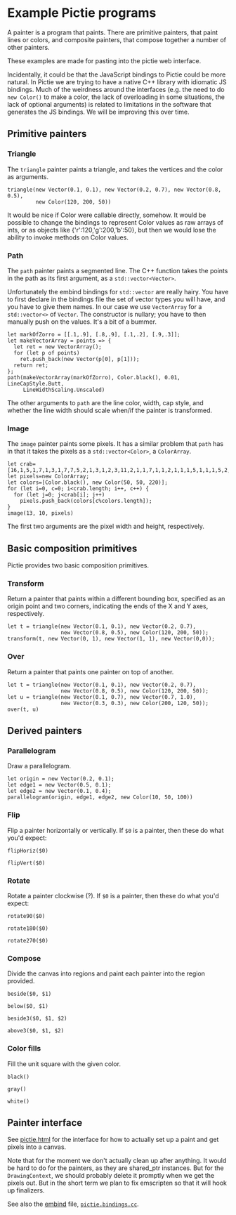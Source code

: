 # Example Pictie programs

A painter is a program that paints.  There are primitive painters, that
paint lines or colors, and composite painters, that compose together a
number of other painters.

These examples are made for pasting into the pictie web interface.

Incidentally, it could be that the JavaScript bindings to Pictie could
be more natural.  In Pictie we are trying to have a native C++ library
with idiomatic JS bindings.  Much of the weirdness around the interfaces
(e.g. the need to do `new Color()` to make a color, the lack of
overloading in some situations, the lack of optional arguments) is
related to limitations in the software that generates the JS bindings.
We will be improving this over time.

## Primitive painters

### Triangle

The `triangle` painter paints a triangle, and takes the vertices and the
color as arguments.

```
triangle(new Vector(0.1, 0.1), new Vector(0.2, 0.7), new Vector(0.8, 0.5),
         new Color(120, 200, 50))
```

It would be nice if Color were callable directly, somehow.  It would be
possible to change the bindings to represent Color values as raw arrays
of ints, or as objects like {'r':120,'g':200,'b':50}, but then we would
lose the ability to invoke methods on Color values.

### Path

The `path` painter paints a segmented line.  The C++ function takes the
points in the path as its first argument, as a `std::vector<Vector>`.

Unfortunately the embind bindings for `std::vector` are really hairy.
You have to first declare in the bindings file the set of vector types
you will have, and you have to give them names.  In our case we use
`VectorArray` for a `std::vector<>` of `Vector`.  The constructor is
nullary; you have to then manually push on the values.  It's a bit of a
bummer.

```
let markOfZorro = [[.1,.9], [.8,.9], [.1,.2], [.9,.3]];
let makeVectorArray = points => {
  let ret = new VectorArray();
  for (let p of points)
    ret.push_back(new Vector(p[0], p[1]));
  return ret;
};
path(makeVectorArray(markOfZorro), Color.black(), 0.01, LineCapStyle.Butt,
     LineWidthScaling.Unscaled)
```

The other arguments to `path` are the line color, width, cap style, and
whether the line width should scale when/if the painter is transformed.

### Image

The `image` painter paints some pixels.  It has a similar problem that
`path` has in that it takes the pixels as a `std::vector<Color>`, a
`ColorArray`.

```
let crab=[16,1,5,1,7,1,3,1,7,7,5,2,1,3,1,2,3,11,2,1,1,7,1,1,2,1,1,1,5,1,1,1,5,2,1,2,17];
let pixels=new ColorArray;
let colors=[Color.black(), new Color(50, 50, 220)];
for (let i=0, c=0; i<crab.length; i++, c++) {
  for (let j=0; j<crab[i]; j++)
    pixels.push_back(colors[c%colors.length]);
}
image(13, 10, pixels)
```

The first two arguments are the pixel width and height, respectively.

## Basic composition primitives

Pictie provides two basic composition primitives.

### Transform

Return a painter that paints within a different bounding box, specified
as an origin point and two corners, indicating the ends of the X and Y
axes, respectively.

```
let t = triangle(new Vector(0.1, 0.1), new Vector(0.2, 0.7),
                 new Vector(0.8, 0.5), new Color(120, 200, 50));
transform(t, new Vector(0, 1), new Vector(1, 1), new Vector(0,0));
```

### Over

Return a painter that paints one painter on top of another.

```
let t = triangle(new Vector(0.1, 0.1), new Vector(0.2, 0.7),
                 new Vector(0.8, 0.5), new Color(120, 200, 50));
let u = triangle(new Vector(0.1, 0.7), new Vector(0.7, 1.0),
                 new Vector(0.3, 0.3), new Color(200, 120, 50));
over(t, u)
```

## Derived painters

### Parallelogram

Draw a parallelogram.

```
let origin = new Vector(0.2, 0.1);
let edge1 = new Vector(0.5, 0.1);
let edge2 = new Vector(0.1, 0.4);
parallelogram(origin, edge1, edge2, new Color(10, 50, 100))
```

### Flip

Flip a painter horizontally or vertically.  If `$0` is a painter, then
these do what you'd expect:

```
flipHoriz($0)
```

```
flipVert($0)
```

### Rotate

Rotate a painter clockwise (?).  If `$0` is a painter, then these do
what you'd expect:

```
rotate90($0)
```

```
rotate180($0)
```

```
rotate270($0)
```

### Compose

Divide the canvas into regions and paint each painter into the region
provided.

```
beside($0, $1)
```

```
below($0, $1)
```

```
beside3($0, $1, $2)
```

```
above3($0, $1, $2)
```

### Color fills

Fill the unit square with the given color.

```
black()
```

```
gray()
```

```
white()
```

## Painter interface

See [pictie.html](./pictie.html) for the interface for how to actually
set up a paint and get pixels into a canvas.

Note that for the moment we don't actually clean up after anything.  It
would be hard to do for the painters, as they are shared_ptr instances.
But for the `DrawingContext`, we should probably delete it promptly when
we get the pixels out.  But in the short term we plan to fix emscripten
so that it will hook up finalizers.

See also the
[embind](https://emscripten.org/docs/porting/connecting_cpp_and_javascript/embind.html)
file,
[`pictie.bindings.cc`](https://github.com/wingo/pictie/blob/master/pictie.bindings.cc).
